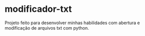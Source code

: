 # modificador-txt
Projeto feito para desenvolver minhas habilidades com abertura e modificação de arquivos txt com python.
